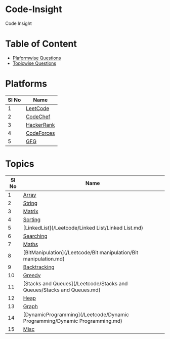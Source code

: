 # Code-Insight
Code Insight

# Table of Content
- [Plaformwise Questions](/README.md/#Platforms)
- [Topicwise Questions](/README.md/#Topics)

# Platforms

| **Sl No**      | **Name** |
| ----------- | ----------- |
| 1      | [LeetCode](/Leetcode/leetcodeQuestions.md)   |
| 2      | [CodeChef ](/CodeChef/codechefQuestions.md)  |
| 3      | [HackerRank](/HackerRank/hackerrankQuestions.md)|
| 4      | [CodeForces](/CodeForces/codeforcesQuestions.md) |
| 5      | [GFG ](/GFG/GFGQuestions.md)    | 


# Topics
| **Sl No**      | **Name** |
| ----------- | ----------- |
| 1      | [Array](/Leetcode/Arrays/Arrays_README.md)   |
| 2      | [String](/CodeForces/String/String_README.md)  |
| 3      | [Matrix ](/Leetcode/Matrix/Matrix.md)|
| 4      | [Sorting](/Leetcode/sorting/sorting.md)|
| 5      | [LinkedList](/Leetcode/Linked List/Linked List.md)|
| 6      | [Searching](/Leetcode/Searching/Searching.md) |
| 7      | [Maths](/Leetcode/Maths/Maths.md) |
| 8      | [BitManipulation](/Leetcode/Bit manipulation/Bit manipulation.md) |
| 9      | [Backtracking](/Leetcode/Backtracking/Backtracking.md) |
| 10      | [Greedy](/Leetcode/Greedy/Greedy.md) |
| 11      | [Stacks and Queues](/Leetcode/Stacks and Queues/Stacks and Queues.md) |
| 12      | [Heap](/Leetcode/Heap/Heap.md) |
| 13      | [Graph](/Leetcode/Graph/Graph.md) |
| 14      | [DynamicProgramming](/Leetcode/Dynamic Programming/Dynamic Programming.md) |
| 15      | [Misc](/Leetcode/Misc/Misc.md) |



